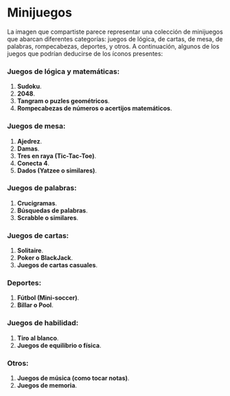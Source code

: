 # Minijuegos

La imagen que compartiste parece representar una colección de minijuegos que abarcan diferentes categorías: juegos de lógica, de cartas, de mesa, de palabras, rompecabezas, deportes, y otros. A continuación, algunos de los juegos que podrían deducirse de los íconos presentes:

### Juegos de lógica y matemáticas:

1. **Sudoku**.
2. **2048**.
3. **Tangram o puzles geométricos**.
4. **Rompecabezas de números o acertijos matemáticos**.

### Juegos de mesa:

1. **Ajedrez**.
2. **Damas**.
3. **Tres en raya (Tic-Tac-Toe)**.
4. **Conecta 4**.
5. **Dados (Yatzee o similares)**.

### Juegos de palabras:

1. **Crucigramas**.
2. **Búsquedas de palabras**.
3. **Scrabble o similares**.

### Juegos de cartas:

1. **Solitaire**.
2. **Poker o BlackJack**.
3. **Juegos de cartas casuales**.

### Deportes:

1. **Fútbol (Mini-soccer)**.
2. **Billar o Pool**.

### Juegos de habilidad:

1. **Tiro al blanco**.
2. **Juegos de equilibrio o física**.

### Otros:

1. **Juegos de música (como tocar notas)**.
2. **Juegos de memoria**.


